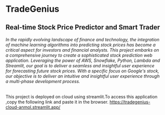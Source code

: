 # TradeGenius


## Real-time Stock Price Predictor and Smart Trader


###### In the rapidly evolving landscape of finance and technology, the integration of machine learning algorithms into predicting stock prices has become a critical aspect for investors and financial analysts. This project embarks on a comprehensive journey to create a sophisticated stock prediction web application. Leveraging the power of AWS, Snowflake, Python, Lambda and Streamlit, our goal is to deliver a seamless and insightful user experience for forecasting future stock prices. With a specific focus on Google's stock, our objective is to deliver an intuitive and insightful user experience through a multi-phase development process.

This project is deployed on cloud using streamlit.To access this application ,copy the following link and paste it in the browser.
https://tradegenius-cloud-anmol.streamlit.app/

